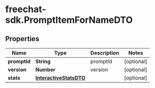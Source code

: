 # freechat-sdk.PromptItemForNameDTO

## Properties

Name | Type | Description | Notes
------------ | ------------- | ------------- | -------------
**promptId** | **String** | promptId | [optional] 
**version** | **Number** | version | [optional] 
**stats** | [**InteractiveStatsDTO**](InteractiveStatsDTO.md) |  | [optional] 


